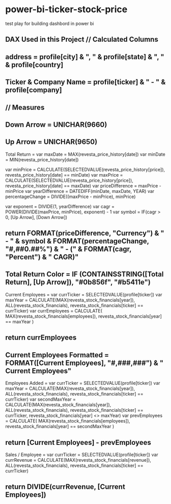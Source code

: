 # power-bi-ticker-stock-price
test play for building dashbord in power bi


DAX Used in this Project
// Calculated Columns
----------------------------------------------------------------------------------------------
address = profile[city] & ", " & profile[state] & ", " & profile[country]
----------------------------------------------------------------------------------------------
Ticker & Company Name = profile[ticker] & " - " & profile[company]
----------------------------------------------------------------------------------------------

// Measures
----------------------------------------------------------------------------------------------
Down Arrow = UNICHAR(9660)
----------------------------------------------------------------------------------------------
Up Arrow = UNICHAR(9650)
----------------------------------------------------------------------------------------------
Total Return = 
var maxDate =  MAX(revesta_price_history[date])
var minDate =  MIN(revesta_price_history[date])

var minPrice = CALCULATE(SELECTEDVALUE(revesta_price_history[price]), revesta_price_history[date] == minDate)
var maxPrice = CALCULATE(SELECTEDVALUE(revesta_price_history[price]), revesta_price_history[date] == maxDate)
var priceDifference = maxPrice - minPrice
var yearDifference = DATEDIFF(minDate, maxDate, YEAR)
var percentageChange = DIVIDE((maxPrice - minPrice), minPrice)

var exponent = DIVIDE(1, yearDifference)
var cagr = POWER(DIVIDE(maxPrice, minPrice), exponent) - 1
var symbol = IF(cagr > 0, [Up Arrow], [Down Arrow])

return FORMAT(priceDifference, "Currency") &  "  -  " & symbol & FORMAT(percentageChange, "#,##0.##%") &  "  -  ("  &  FORMAT(cagr, "Percent") & " CAGR)"
----------------------------------------------------------------------------------------------
Total Return Color = IF (CONTAINSSTRING([Total Return], [Up Arrow]), "#0b856f", "#b5411e")
----------------------------------------------------------------------------------------------
Current Employees = 
var currTicker = SELECTEDVALUE(profile[ticker])
var maxYear = CALCULATE(MAX(revesta_stock_financials[year]), ALL(revesta_stock_financials), revesta_stock_financials[ticker] == currTicker)
var currEmployees = CALCULATE(
    MAX(revesta_stock_financials[employees]),
    revesta_stock_financials[year] == maxYear
)

return currEmployees
----------------------------------------------------------------------------------------------
Current Employees Formatted = FORMAT([Current Employees], "#,###,###") & " Current Employees"
----------------------------------------------------------------------------------------------
Employees Added = 
var currTicker = SELECTEDVALUE(profile[ticker])
var maxYear = CALCULATE(MAX(revesta_stock_financials[year]), ALL(revesta_stock_financials), revesta_stock_financials[ticker] == currTicker)
var secondMaxYear = CALCULATE(MAX(revesta_stock_financials[year]), ALL(revesta_stock_financials), revesta_stock_financials[ticker] == currTicker, revesta_stock_financials[year] <> maxYear)
var prevEmployees = CALCULATE(
    MAX(revesta_stock_financials[employees]),
    revesta_stock_financials[year] == secondMaxYear
)

return [Current Employees] - prevEmployees
----------------------------------------------------------------------------------------------
Sales / Employee = 
var currTicker = SELECTEDVALUE(profile[ticker])
var currRevenue = CALCULATE(MAX(revesta_stock_financials[revenue]), ALL(revesta_stock_financials), revesta_stock_financials[ticker] == currTicker)

return DIVIDE(currRevenue, [Current Employees])
----------------------------------------------------------------------------------------------
